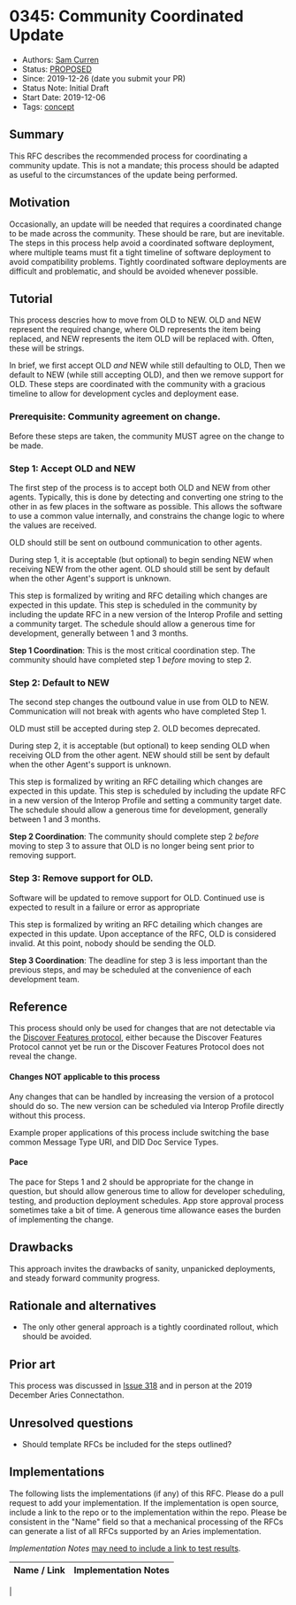 # 0345: Community Coordinated Update
- Authors: [Sam Curren](telegramsam@gmail.com)
- Status: [PROPOSED](/README.md#proposed)
- Since: 2019-12-26 (date you submit your PR)
- Status Note: Initial Draft
- Start Date: 2019-12-06
- Tags: [concept](/tags.md#concept)

## Summary

This RFC describes the recommended process for coordinating a community update. This is not a mandate; this process should be adapted as useful to the circumstances of the update being performed.

## Motivation

Occasionally, an update will be needed that requires a coordinated change to be made across the community. These should be rare, but are inevitable. The steps in this process help avoid a coordinated software deployment, where multiple teams must fit a tight timeline of software deployment to avoid compatibility problems. Tightly coordinated software deployments are difficult and problematic, and should be avoided whenever possible.

## Tutorial

This process descries how to move from OLD to NEW. OLD and NEW represent the required change, where OLD represents the item being replaced, and NEW represents the item OLD will be replaced with. Often, these will be strings. 

In brief, we first accept OLD _and_ NEW while still defaulting to OLD, Then we default to NEW (while still accepting OLD), and then we remove support for OLD. These steps are coordinated with the community with a gracious timeline to allow for development cycles and deployment ease.

### Prerequisite: Community agreement on change.

Before these steps are taken, the community MUST agree on the change to be made. 

### Step 1: Accept OLD and NEW 

The first step of the process is to accept both OLD and NEW from other agents. Typically, this is done by detecting and converting one string to the other in as few places in the software as possible. This allows the software to use a common value internally, and constrains the change logic to where the values are received.

OLD should still be sent on outbound communication to other agents.

During step 1, it is acceptable (but optional) to begin sending NEW when receiving NEW from the other agent. OLD should still be sent by default when the other Agent's support is unknown.

This step is formalized by writing and RFC detailing which changes are expected in this update. This step is scheduled in the community by including the update RFC in a new version of the Interop Profile and setting a community target. The schedule should allow a generous time for development, generally between 1 and 3 months.

**Step 1 Coordination**: This is the most critical coordination step. The community should have completed step 1 _before_ moving to step 2.

### Step 2: Default to NEW

The second step changes the outbound value in use from OLD to NEW. Communication will not break with agents who have completed Step 1. 

OLD must still be accepted during step 2. OLD becomes deprecated.

During step 2, it is acceptable (but optional) to keep sending OLD when receiving OLD from the other agent. NEW should still be sent by default when the other Agent's support is unknown.

This step is formalized by writing an RFC detailing which changes are expected in this update. This step is scheduled by including the update RFC in a new version of the Interop Profile and setting a community target date. The schedule should allow a generous time for development, generally between 1 and 3 months.

**Step 2 Coordination**: The community should complete step 2 _before_ moving to step 3 to assure that OLD is no longer being sent prior to removing support.

### Step 3: Remove support for OLD.

Software will be updated to remove support for OLD. Continued use is expected to result in a failure or error as appropriate

This step is formalized by writing an RFC detailing which changes are expected in this update. Upon acceptance of the RFC, OLD is considered invalid. At this point, nobody should be sending the OLD.

**Step 3 Coordination**: The deadline for step 3 is less important than the previous steps, and may be scheduled at the convenience of each development team.

## Reference

This process should only be used for changes that are not detectable via the [Discover Features protocol](https://github.com/hyperledger/aries-rfcs/blob/main/features/0031-discover-features/README.md), either because the Discover Features Protocol cannot yet be run or the Discover Features Protocol does not reveal the change.

#### Changes NOT applicable to this process

Any changes that can be handled by increasing the version of a protocol should do so. The new version can be scheduled via Interop Profile directly without this process.

Example proper applications of this process include switching the base common Message Type URI, and DID Doc Service Types.

#### Pace

The pace for Steps 1 and 2 should be appropriate for the change in question, but should allow generous time to allow for developer scheduling, testing, and production deployment schedules. App store approval process sometimes take a bit of time. A generous time allowance eases the burden of implementing the change.

## Drawbacks

This approach invites the drawbacks of sanity, unpanicked deployments, and steady forward community progress.

## Rationale and alternatives

- The only other general approach is a tightly coordinated rollout, which should be avoided.

## Prior art

This process was discussed in [Issue 318](https://github.com/hyperledger/aries-rfcs/issues/318) and in person at the 2019 December Aries Connectathon.

## Unresolved questions

- Should template RFCs be included for the steps outlined?
## Implementations

The following lists the implementations (if any) of this RFC. Please do a pull request to add your implementation. If the implementation is open source, include a link to the repo or to the implementation within the repo. Please be consistent in the "Name" field so that a mechanical processing of the RFCs can generate a list of all RFCs supported by an Aries implementation.

*Implementation Notes* [may need to include a link to test results](https://github.com/hyperledger/aries-rfcs/blob/main/README.md#accepted).

Name / Link | Implementation Notes
--- | ---
 | 

